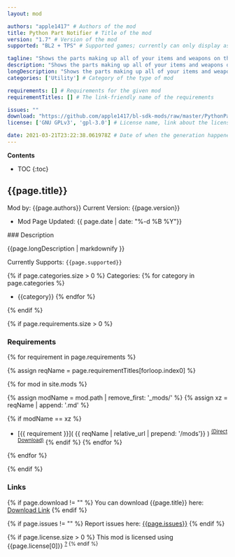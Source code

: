 ```yaml
---
layout: mod

authors: "apple1417" # Authors of the mod
title: Python Part Notifier # Title of the mod
version: "1.7" # Version of the mod
supported: "BL2 + TPS" # Supported games; currently can only display as "BL2", "BL2 + TPS", or "TPS"

tagline: "Shows the parts making up all of your items and weapons on their cards." # A short description of the mod itself.
description: "Shows the parts making up all of your items and weapons on their cards." # This is set in order to keep the SEO proper
longDescription: "Shows the parts making up all of your items and weapons on their cards. Yes this even includes Grenades, COMs, and Relics/Oz Kits. Has full mod support, so if a mod adds extra parts to a weapon or changes a part's mesh it will properly update. Unique part support is limited, they may just show the same as the base part with the same mesh.\n\n![Demo Image](https://cdn.discordapp.com/attachments/294502426302742529/614303846256082945/unknown.png)\n\nWhat exactly is shown on the card is very customizable through the options menu. Don't care about a part slot? You can turn it off. Running out of space with all the parts you want to show? You can remove the original description or turn the font size down. Or playing Randomizer and want to know what weapons each part comes from? Why not use detailed part names.\n\nNote that there are thousands of parts, so it's not impossible that the mod gets something wrong, don't be afraid to double check. If you do find an issue please report it alongside a gibbed code for the item." # Description of what the mod can do
categories: ['Utility'] # Category of the type of mod

requirements: [] # Requirements for the given mod
requirementTitles: [] # The link-friendly name of the requirements

issues: ""
download: "https://github.com/apple1417/bl-sdk-mods/raw/master/PythonPartNotifier/PythonPartNotifier.zip"
license: ['GNU GPLv3', 'gpl-3.0'] # License name, link about the license from https://choosealicense.com/

date: 2021-03-21T23:22:38.061978Z # Date of when the generation happened (?)
---
```

**Contents**
* TOC
{:toc}

## {{page.title}}

Mod by: {{page.authors}}
Current Version: {{page.version}}
  - Mod Page Updated: {{ page.date | date: "%-d %B %Y"}}

<p></p>
### Description

{{page.longDescription | markdownify }}

Currently Supports: `{{page.supported}}`

{% if page.categories.size > 0 %}
Categories:
{% for category in page.categories %}
  * {{category}}
{% endfor %}
<p></p>
{% endif %}

{% if page.requirements.size > 0 %}
### Requirements

{% for requirement in page.requirements %}

{% assign reqName = page.requirementTitles[forloop.index0] %}

{% for mod in site.mods %}

{% assign modName = mod.path | remove_first: '_mods/' %}
{% assign xz = reqName | append: '.md' %}

{% if modName == xz %}
* [{{ requirement }}]( {{ reqName | relative_url | prepend: '/mods'}} ) <sup>[(Direct Download)]({{mod.download}})</sup>
{% endif %}
{% endfor %}

{% endfor %}
<p></p>
{% endif %}

### Links

{% if page.download != "" %}
You can download {{page.title}} here: [Download Link]({{page.download}})
{% endif %}

{% if page.issues != "" %}
Report issues here: [{{page.issues}}]({{page.issues}})
{% endif %}

{% if page.license.size > 0 %}
This mod is licensed using {{page.license[0]}} <sup>[?](https://choosealicense.com/licenses/{{page.license[1]}})
{% endif %}